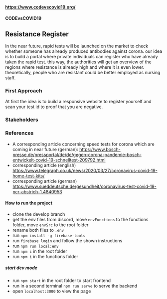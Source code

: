 #### https://www.codevscovid19.org/
#### CODEvsCOVID19

## Resistance Register

In the near future, rapid tests will be launched on the market to check whether someone has already produced antibodies against corona. our idea is to build a portal where private individuals can register who have already taken the rapid test. this way, the authorities will get an overview of the regions where resistance is already high and where it is even lower. theoretically, people who are resistant could be better employed as nursing staff.

### First Approach
At first the idea is to build a responsive website to register yourself and scan your test id to proof that you are negative.

### Stakeholders

### References
- A corresponding article concerning speed tests for corona which are coming in near future (german): https://www.bosch-presse.de/pressportal/de/de/gegen-corona-pandemie-bosch-entwickelt-covid-19-schnelltest-209792.html
- corresponding article (english) https://www.telegraph.co.uk/news/2020/03/27/coronavirus-covid-19-home-test-kits/
- corresponding article (german) https://www.sueddeutsche.de/gesundheit/coronavirus-test-covid-19-pcr-abstrich-1.4840953


#### How to run the project
- clone the develop branch
- get the env files from discord, move `envFunctions` to the functions folder, move `envSrc` to the root folder
- rename both files to `.env`
- run `npm install -g firebase-tools`
- run `firebase login` and follow the shown instructions
- run `npm run local:env`
- run `npm i` in the root folder
- run `npm i` in the functions folder
##### start dev mode
- run `npm start` in the root folder to start frontend
- run in a second terminal `npm run serve` to serve the backend
- open `localhost:3000` to view the page
